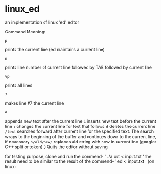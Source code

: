 # linux_ed
an implementation of linux 'ed' editor


Command Meaning:
```
p 
```
prints the current line (ed maintains a current line)
```
n 
```
prints line number of current line followed by TAB followed by current line
```
%p
```
prints all lines
```
7 
```
makes line #7 the current line
```
a
```
appends new text after the current line
```i``` inserts new text before the current line
```c``` changes the current line for text that follows
```d``` deletes the current line
```/text``` searches forward after current line for the specified text. The search wraps to the
beginning of the buffer and continues down to the current line, if necessary
```s/old/new/``` replaces old string with new in current line (google: C++ split or token)
```Q```
Quits the editor without saving

for testing purpose, clone and run the commend- ' ./a.out < input.txt '
the result need to be similar to the result of the commend- ' ed < input.txt ' (on linux)
